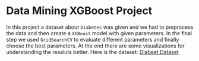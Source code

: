 # Data Mining XGBoost Project
In this project a dataset about `Diabetes` was given and we had to preprocess the data and then create a `XGBoost` model with given parameters. In the final step we used `GridSearchCV` to evaluate different parameters and finally choose the best parameters. At the end there are some visualizations for understanding the resaluts better.
Here is the dataset: [Diabeet Dataset](https://github.com/pouyanhessabi/Data-Mining-Project/blob/main/Data%20Mining%20Final%20Project/diabetes.csv)
